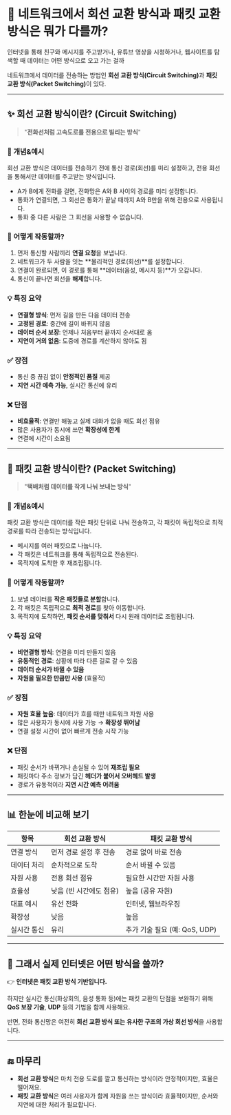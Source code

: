<h1 id="📡-네트워크에서-회선-교환-방식과-패킷-교환-방식은-뭐가-다를까">📡 네트워크에서 <strong>회선 교환 방식</strong>과 <strong>패킷 교환 방식</strong>은 뭐가 다를까?</h1>
<p>인터넷을 통해 친구와 메시지를 주고받거나, 유튜브 영상을 시청하거나, 웹사이트를 탐색할 때 데이터는 어떤 방식으로 오고 가는 걸까</p>
<p>네트워크에서 데이터를 전송하는 방법인 <strong>회선 교환 방식(Circuit Switching)</strong>과 <strong>패킷 교환 방식(Packet Switching)</strong>이 있다. </p>
<hr />
<h2 id="✨-회선-교환-방식이란-circuit-switching">✨ 회선 교환 방식이란? (Circuit Switching)</h2>
<blockquote>
<p>&quot;<strong>전화선처럼 고속도로를 전용으로 빌리는 방식</strong>&quot;</p>
</blockquote>
<h3 id="💬-개념예시">💬 개념&amp;예시</h3>
<p>회선 교환 방식은 데이터를 전송하기 전에 통신 경로(회선)를 미리 설정하고, 전용 회선을 통해서만 데이터를 주고받는 방식입니다.</p>
<ul>
<li>A가 B에게 전화를 걸면, 전화망은 A와 B 사이의 경로를 미리 설정합니다.</li>
<li>통화가 연결되면, 그 회선은 통화가 끝날 때까지 A와 B만을 위해 전용으로 사용됩니다.</li>
<li>통화 중 다른 사람은 그 회선을 사용할 수 없습니다.</li>
</ul>
<h3 id="📌-어떻게-작동할까">📌 어떻게 작동할까?</h3>
<ol>
<li>먼저 통신할 사람끼리 <strong>연결 요청</strong>을 보냅니다.</li>
<li>네트워크가 두 사람을 잇는 **물리적인 경로(회선)**를 설정합니다.</li>
<li>연결이 완료되면, 이 경로를 통해 **데이터(음성, 메시지 등)**가 오갑니다.</li>
<li>통신이 끝나면 회선을 <strong>해제</strong>합니다.</li>
</ol>
<h3 id="💡-특징-요약">💡 특징 요약</h3>
<ul>
<li><strong>연결형 방식</strong>: 먼저 길을 만든 다음 데이터 전송</li>
<li><strong>고정된 경로</strong>: 중간에 길이 바뀌지 않음</li>
<li><strong>데이터 순서 보장</strong>: 언제나 처음부터 끝까지 순서대로 옴</li>
<li><strong>지연이 거의 없음</strong>: 도중에 경로를 계산하지 않아도 됨</li>
</ul>
<h3 id="✅-장점">✅ 장점</h3>
<ul>
<li>통신 중 끊김 없이 <strong>안정적인 품질</strong> 제공</li>
<li><strong>지연 시간 예측 가능</strong>, 실시간 통신에 유리</li>
</ul>
<h3 id="❌-단점">❌ 단점</h3>
<ul>
<li><strong>비효율적</strong>: 연결만 해놓고 실제 대화가 없을 때도 회선 점유</li>
<li>많은 사용자가 동시에 쓰면 <strong>확장성에 한계</strong></li>
<li>연결에 시간이 소요됨</li>
</ul>
<hr />
<h2 id="🚚-패킷-교환-방식이란-packet-switching">🚚 패킷 교환 방식이란? (Packet Switching)</h2>
<blockquote>
<p>&quot;<strong>택배처럼 데이터를 작게 나눠 보내는 방식</strong>&quot;</p>
</blockquote>
<h3 id="💬-개념예시-1">💬 개념&amp;예시</h3>
<p>패킷 교환 방식은 데이터를 작은 패킷 단위로 나눠 전송하고, 각 패킷이 독립적으로 최적 경로를 따라 전송되는 방식입니다.</p>
<ul>
<li>메시지를 여러 패킷으로 나눕니다.</li>
<li>각 패킷은 네트워크를 통해 독립적으로 전송된다.</li>
<li>목적지에 도착한 후 재조립됩니다.</li>
</ul>
<h3 id="📌-어떻게-작동할까-1">📌 어떻게 작동할까?</h3>
<ol>
<li>보낼 데이터를 <strong>작은 패킷들로 분할</strong>합니다.</li>
<li>각 패킷은 독립적으로 <strong>최적 경로</strong>를 찾아 이동합니다.</li>
<li>목적지에 도착하면, <strong>패킷 순서를 맞춰서</strong> 다시 원래 데이터로 조립됩니다.</li>
</ol>
<h3 id="💡-특징-요약-1">💡 특징 요약</h3>
<ul>
<li><strong>비연결형 방식</strong>: 연결을 미리 만들지 않음</li>
<li><strong>유동적인 경로</strong>: 상황에 따라 다른 길로 갈 수 있음</li>
<li><strong>데이터 순서가 바뀔 수 있음</strong></li>
<li><strong>자원을 필요한 만큼만 사용</strong> (효율적)</li>
</ul>
<h3 id="✅-장점-1">✅ 장점</h3>
<ul>
<li><strong>자원 효율 높음</strong>: 데이터가 흐를 때만 네트워크 자원 사용</li>
<li>많은 사용자가 동시에 사용 가능 → <strong>확장성 뛰어남</strong></li>
<li>연결 설정 시간이 없어 빠르게 전송 시작 가능</li>
</ul>
<h3 id="❌-단점-1">❌ 단점</h3>
<ul>
<li>패킷 순서가 바뀌거나 손실될 수 있어 <strong>재조립 필요</strong></li>
<li>패킷마다 주소 정보가 담긴 <strong>헤더가 붙어서 오버헤드 발생</strong></li>
<li>경로가 유동적이라 <strong>지연 시간 예측 어려움</strong></li>
</ul>
<hr />
<h2 id="📊-한눈에-비교해-보기">📊 한눈에 비교해 보기</h2>
<table>
<thead>
<tr>
<th>항목</th>
<th>회선 교환 방식</th>
<th>패킷 교환 방식</th>
</tr>
</thead>
<tbody><tr>
<td>연결 방식</td>
<td>먼저 경로 설정 후 전송</td>
<td>경로 없이 바로 전송</td>
</tr>
<tr>
<td>데이터 처리</td>
<td>순차적으로 도착</td>
<td>순서 바뀔 수 있음</td>
</tr>
<tr>
<td>자원 사용</td>
<td>전용 회선 점유</td>
<td>필요한 시간만 자원 사용</td>
</tr>
<tr>
<td>효율성</td>
<td>낮음 (빈 시간에도 점유)</td>
<td>높음 (공유 자원)</td>
</tr>
<tr>
<td>대표 예시</td>
<td>유선 전화</td>
<td>인터넷, 웹브라우징</td>
</tr>
<tr>
<td>확장성</td>
<td>낮음</td>
<td>높음</td>
</tr>
<tr>
<td>실시간 통신</td>
<td>유리</td>
<td>추가 기술 필요 (예: QoS, UDP)</td>
</tr>
</tbody></table>
<hr />
<h2 id="🧐-그래서-실제-인터넷은-어떤-방식을-쓸까">🧐 그래서 실제 인터넷은 어떤 방식을 쓸까?</h2>
<p>👉 <strong>인터넷은 패킷 교환 방식 기반입니다.</strong></p>
<p>하지만 실시간 통신(화상회의, 음성 통화 등)에는 패킷 교환의 단점을 보완하기 위해 <strong>QoS 보장 기술</strong>, <strong>UDP</strong> 등의 기법을 함께 사용해요.</p>
<p>반면, 전화 통신망은 여전히 <strong>회선 교환 방식 또는 유사한 구조의 가상 회선 방식</strong>을 사용합니다.</p>
<hr />
<h2 id="🔚-마무리">🔚 마무리</h2>
<ul>
<li><strong>회선 교환 방식</strong>은 마치 전용 도로를 깔고 통신하는 방식이라 안정적이지만, 효율은 떨어져요.</li>
<li><strong>패킷 교환 방식</strong>은 여러 사용자가 함께 자원을 쓰는 방식이라 효율적이지만, 순서와 지연에 대한 처리가 필요합니다.</li>
</ul>
